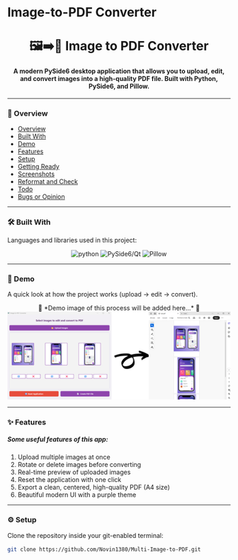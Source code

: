 # Image-to-PDF Converter
<h1 align="center">🖼️➡️📄 Image to PDF Converter</h1> 
<h4 align="center">A modern PySide6 desktop application that allows you to upload, edit, and convert images into a high-quality PDF file. Built with <strong>Python, PySide6, and Pillow</strong>.</h4>

---

### 📑 Overview
- [Overview](#-overview)
- [Built With](#-built-with)
- [Demo](#-demo)
- [Features](#-features)
- [Setup](#-setup)
- [Getting Ready](#-getting-ready)
- [Screenshots](#-screenshots)
- [Reformat and Check](#-reformat-and-check)
- [Todo](#-todo)
- [Bugs or Opinion](#-bugs-or-opinion)

---

### 🛠 Built With
<p>Languages and libraries used in this project:</p>

<p align="center">
<img src="https://hugovk.github.io/python-logos/img/EuroPython%20Society.png" alt="python" width="70" height="70"/>
<img src="https://www.pythonguis.com/static/images/libraries/pyside6.png" alt="PySide6/Qt" width="140" height="70"/>
<img src="https://python-pillow.github.io/assets/images/pillow-logo-248x250.png" alt="Pillow" width="70" height="70"/>
</p>

---

### 🎥 Demo
A quick look at how the project works (upload → edit → convert).  
<p align="center">
🚧 *Demo image of this process will be added here...* 🚧
<img src="./assets/Demo.png" alt="Pillow"/>
</p>

---

### ✨ Features
<h5>Some useful features of this app:</h5>

1. Upload multiple images at once  
2. Rotate or delete images before converting  
3. Real-time preview of uploaded images  
4. Reset the application with one click  
5. Export a clean, centered, high-quality PDF (A4 size)  
6. Beautiful modern UI with a purple theme  

---

### ⚙️ Setup
Clone the repository inside your git-enabled terminal:
```bash
git clone https://github.com/Novin1380/Multi-Image-to-PDF.git
